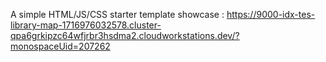 A simple HTML/JS/CSS starter template
showcase : https://9000-idx-tes-library-map-1716976032578.cluster-qpa6grkipzc64wfjrbr3hsdma2.cloudworkstations.dev/?monospaceUid=207262